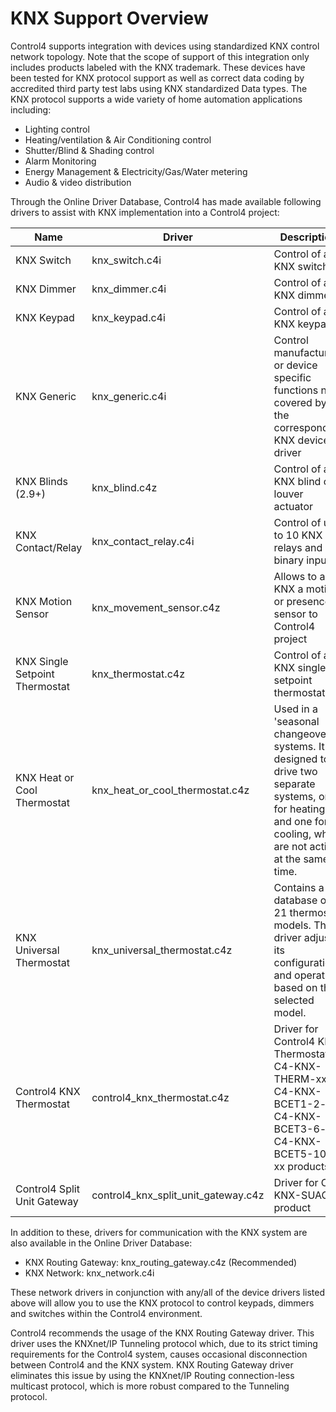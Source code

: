 # KNX Support Overview

Control4 supports integration with devices using standardized KNX control network topology. Note that the scope of support of this integration only includes products labeled with the KNX trademark. These devices have been tested for KNX protocol support as well as correct data coding by accredited third party test labs using KNX standardized Data types.
The KNX protocol supports a wide variety of home automation applications including:

- Lighting control
- Heating/ventilation & Air Conditioning control
- Shutter/Blind & Shading control
- Alarm Monitoring
- Energy Management & Electricity/Gas/Water metering
- Audio & video distribution

Through the Online Driver Database, Control4 has made available following drivers to assist with KNX implementation into a Control4 project:

| Name  | Driver | Description |
| --- | --- | --- |
| KNX Switch | knx\_switch.c4i | Control of a KNX switch |
| KNX Dimmer | knx\_dimmer.c4i | Control of a KNX dimmer |
| KNX Keypad | knx\_keypad.c4i | Control of a KNX keypad |
| KNX Generic | knx\_generic.c4i | Control manufacturer or device specific functions not covered by the corresponding KNX device driver |
| KNX Blinds (2.9+) | knx\_blind.c4z | Control of a KNX blind or louver actuator |
| KNX Contact/Relay | knx\_contact\_relay.c4i | Control of up to 10 KNX relays and binary inputs |
| KNX Motion Sensor | knx\_movement\_sensor.c4z | Allows to add KNX a motion or presence sensor to Control4 project |
| KNX Single Setpoint Thermostat | knx\_thermostat.c4z | Control of a KNX single-setpoint thermostat. |
| KNX Heat or Cool Thermostat | knx\_heat\_or\_cool\_thermostat.c4z | Used in a 'seasonal changeover' systems. It is designed to drive two separate systems, one for heating and one for cooling, which are not active at the same time. |
| KNX Universal Thermostat | knx\_universal\_thermostat.c4z | Contains a database of 21 thermostat models. The driver adjusts its configuration and operation based on the selected model. |
| Control4 KNX Thermostat | control4\_knx\_thermostat.c4z | Driver for Control4 KNX Thermostats: C4-KNX-THERM-xx, C4-KNX-BCET1-2-xx, C4-KNX-BCET3-6-xx, C4-KNX-BCET5-10-xx products |
| Control4 Split Unit Gateway | control4\_knx\_split\_unit\_gateway.c4z | Driver for C4-KNX-SUAC product |

In addition to these, drivers for communication with the KNX system are also available in the Online Driver Database:

- KNX Routing Gateway: knx\_routing\_gateway.c4z (Recommended)
- KNX Network: knx\_network.c4i

These network drivers in conjunction with any/all of the device drivers listed above will allow you to use the KNX protocol to control keypads, dimmers and switches within the Control4 environment.

Control4 recommends the usage of the KNX Routing Gateway driver. This driver uses the KNXnet/IP Tunneling protocol which, due to its strict timing requirements for the Control4 system, causes occasional disconnection between Control4 and the KNX system. KNX Routing Gateway driver eliminates this issue by using the KNXnet/IP Routing connection-less multicast protocol, which is more robust compared to the Tunneling protocol.
